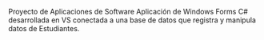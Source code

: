 Proyecto de Aplicaciones de Software
Aplicación de Windows Forms C# desarrollada en VS conectada a una base de datos que registra y manipula datos de Estudiantes.
